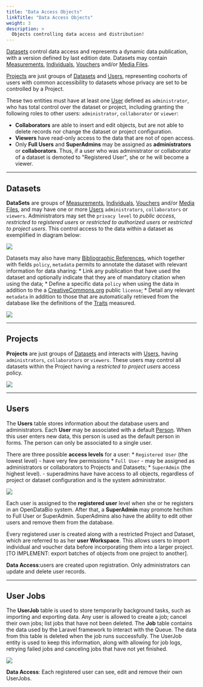 ```yaml
---
title: "Data Access Objects"
linkTitle: "Data Access Objects"
weight: 3
description: >
  Objects controlling data access and distribution!
---
```


[Datasets](/docs/concepts/data-access/#dataset) control data access and represents a dynamic data publication, with a version defined by last edition date. Datasets may contain [Measurements](/docs/concepts/trait-objects/#measurement), [Individuals](/docs/concepts/core-objects/#individual), [Vouchers](/docs/concepts/core-objects/#voucher) and/or [Media Files](/docs/concepts/auxiliary-objects/#media).

[Projects](#projects) are just groups of [Datasets](/docs/concepts/data-access/#dataset) and [Users](/docs/concepts/data-access/#user), representing coohorts of users with common accessibility to datasets whose privacy are set to be controlled by a Project.

These two entities must have at least one [User](/docs/concepts/data-access/#user) defined as `administrator`, who has total control over the dataset or project, including granting the following roles to other users: `administrator`, `collaborator` or `viewer`:
* **Collaborators** are able to insert and edit objects, but are not able to delete records nor change the dataset or project configuration.
* **Viewers** have read-only access to the data that are not of open access.
* Only **Full Users** and **SuperAdmins** may be assigned as **administrators** or **collaborators**. Thus, if a user who was administrator or collaborator of a dataset is demoted to "Registered User", she or he will become a viewer.

***
<a name="dataset"></a>
## Datasets

**DataSets** are groups of [Measurements](/docs/concepts/trait-objects/#measurement), [Individuals](/docs/concepts/core-objects/#individual), [Vouchers](/docs/concepts/core-objects/#voucher) and/or [Media Files](/docs/concepts/auxiliary-objects/#media), and may have one or more [Users](/docs/concepts/data-access/#user)  `administrators`, `collaborators` or `viewers`. Administrators may set the `privacy level` to *public access*, *restricted to registered users* or *restricted to authorized users* or *restricted to project users*. This control access to the data within a dataset as exemplified in diagram below:

![](dataset_model.png)


Datasets may also have many [Bibliographic References](/docs/concepts/auxiliary-objects/#bibreference), which together with fields `policy`, `metadata` permits to annotate the dataset with relevant information for data sharing:
    * Link any publication that have used the dataset and optionally indicate that they are of mandatory citation when using the data;
    * Define a specific data `policy` when using the data in addition to the a <a href="https://creativecommons.org/licenses/">CreativeCommons.org</a> public `license`;
    * Detail any relevant `metadata` in addition to those that are automatically retrieved from the database like the definitions of the [Traits](/docs/concepts/trait-objects/#trait) measured.

![](dataset_bibreference.png)

***
<a name="project"></a>
## Projects

**Projects** are just groups of [Datasets](/docs/concepts/data-access/#dataset) and interacts with [Users](/docs/concepts/data-access/#user), having  `administrators`, `collaborators` or `viewers`. These users may control all datasets within the Project having a *restricted to project users* access policy.


![](project_model.png)

***
<a name="user"></a>
## Users

The **Users** table stores information about the database users and administrators. Each **User** may be associated with a default [Person](/docs/concepts/auxiliary-objects/#person). When this user enters new data, this person is used as the default person in forms. The person can only be associated to a single user.

There are three possible **access levels** for a user:
    * `Registered User` (the lowest level) - have very few permissions
    * `Full User` - may be assigned as administrators or collaborators to Projects and Datasets;
    * `SuperAdmin` (the highest level). - superadmins have have access to all objects, regardless of project or dataset configuration and is the system administrator.


![](user_model.png)


Each user is assigned to the **registered user** level when she or he registers in an OpenDataBio system. After that, a **SuperAdmin** may promote her/him to Full User or SuperAdmin. SuperAdmins also have the ability to edit other users and remove them from the database.

Every registered user is created along with a restricted Project and Dataset,  which are referred to as her **user Workspace**. This allows users to import individual and voucher data before incorporating them into a larger project. [TO IMPLEMENT: export batches of objects from one project to another].


**Data Access**:users are created upon registration. Only administrators can update and delete user records.


***
<a name="user-job"></a>
## User Jobs

The **UserJob** table is used to store temporarily background tasks, such as importing and exporting data. Any user is allowed to create a job; cancel their own jobs; list jobs that have not been deleted. The **Job** table contains the data used by the Laravel framework to interact with the Queue. The data from this table is deleted when the job runs successfully. The UserJob entity is used to keep this information, along with allowing for job logs, retrying failed jobs and canceling jobs that have not yet finished.


![](user_userjob.png)



**Data Access**: Each registered user can see, edit and remove their own UserJobs.
